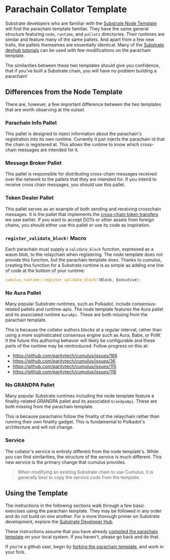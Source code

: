# Parachain Collator Template

Substrate developers who are familiar with the
[Substrate Node Template](https://github.com/substrate-developer-hub/substrate-node-template) will
find the parachain template familiar. They have the same general structure featuring `node`,
`runtime`, and `pallets` directories. Their runtimes are similar and feature many of the same
pallets. And apart from a few new traits, the pallets themselves are essentially identical. Many of
the [Substrate devhub tutorials](https://substrate.dev/tutorials/) can be used with few
modifications on the parachain template.

The similarities between these two templates should give you confidence, that if you've built a
Substrate chain, you will have no problem building a parachain!

## Differences from the Node Template

There are, however, a few important difference between the two templates that are worth observing at
the outset.

### Parachain Info Pallet

This pallet is designed to inject information about the parachain's registration into its own
runtime. Currently it just injects the parachain id that the chain is registered at. This allows the
runtime to know which cross-chain messages are intended for it.

### Message Broker Pallet

This pallet is responsible for distributing cross-chain messages received over the network to the
pallets that they are intended for. If you intend to receive cross chain messages, you should use
this pallet.

### Token Dealer Pallet

This pallet serves as an example of both sending and receiving crosschain messages. It is the pallet
that implements the [cross-chain token transfers](../4-cross-chain/1-downward.md) we saw earlier. If
you want to accept DOTs or other assets from foreign chains, you should either use this pallet or
use its code as inspiration.

### `register_validate_block!` Macro

Each parachain must supply a `validate_block` function, expressed as a wasm blob, to the relaychain
when registering. The node template does not provide this function, but the parachain template does.
Thanks to cumulus, creating this function for a Substrate runtime is as simple as adding one line of
code at the bottom of your runtime:

```rust
cumulus_runtime::register_validate_block!(Block, Executive);
```

### No Aura Pallet

Many popular Substrate runtimes, such as Polkadot, include consensus-related pallets and
runtime-apis. The node template features the Aura pallet and its associated runtime `AuraApi`. These
are both missing from the parachain template.

This is because the collator authors blocks at a regular interval, rather than using a more
sophisticated consensus engine such as Aura, Babe, or PoW. It the future this authoring behavior
will likely be configurable and these parts of the runtime may be reintroduced. Follow progress on
this at:

- https://github.com/paritytech/cumulus/issues/166
- https://github.com/paritytech/cumulus/issues/36
- https://github.com/paritytech/cumulus/issues/115
- https://github.com/paritytech/cumulus/issues/116

### No GRANDPA Pallet

Many popular Substrate runtimes including the node template feature a finality-related GRANDPA
pallet and its associated `GrandpaApi`. These are both missing from the parachain template.

This is because parachains follow the finality of the relaychain rather than running their own
finality gadget. This is fundamental to Polkadot's architecture and will not change.

### Service

The collator's service is entirely different from the node template's. While you can find
similarities, the structure of the service is much different. This new service is the primary change
that cumulus provides.

> When modifying an existing Substrate chain to use Cumulus, it is generally best to copy the
> service code from the template.

## Using the Template

The instructions in the following sections walk through a few basic exercises using the parachain
template. They may be followed in any order and do not build on one another. For a more thorough
primer on Substrate development, explore the [Substrate Developer Hub](https://substrate.dev).

These instructions assume that you have already
[compiled the parachain template](../1-prep/1-compiling.md) on your local system. If you haven't,
please go back and do that.

If you're a github user, begin by
[forking the parachain template](https://github.com/substrate-developer-hub/substrate-pallet-template),
and work in your fork.
